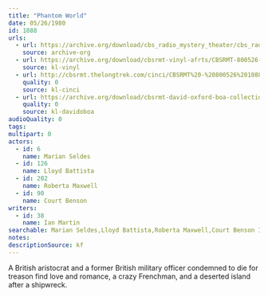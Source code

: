 ```yaml
---
title: "Phantom World"
date: 05/26/1980
id: 1088
urls: 
  - url: https://archive.org/download/cbs_radio_mystery_theater/cbs_radio_mystery_theater-1051-1100.zip/cbs_radio_mystery_theater-1051-1100%2Fcbsrmt_1088_phantom_world.mp3
    source: archive-org
  - url: https://archive.org/download/cbsrmt-vinyl-afrts/CBSRMT-800526-1088-Phantom-World_afrts.mp3
    source: kl-vinyl
  - url: http://cbsrmt.thelongtrek.com/cinci/CBSRMT%20-%20800526%201088%20Phantom%20World%20(rr%20800916)_cinci.mp3
    quality: 0
    source: kl-cinci
  - url: https://archive.org/download/cbsrmt-david-oxford-boa-collection/CBSRMT-800526-1088-Phantom-World-(AFRTS)-(256-44)-{BoA}.mp3
    quality: 0
    source: kl-davidoboa
audioQuality: 0
tags: 
multipart: 0
actors:  
  - id: 6
    name: Marian Seldes  
  - id: 126
    name: Lloyd Battista  
  - id: 202
    name: Roberta Maxwell  
  - id: 90
    name: Court Benson
writers:  
  - id: 38
    name: Ian Martin
searchable: Marian Seldes,Lloyd Battista,Roberta Maxwell,Court Benson Ian Martin
notes: 
descriptionSource: kf
---
```

A British aristocrat and a former British military officer condemned to die for treason find love and romance, a crazy Frenchman, and a deserted island after a shipwreck.
